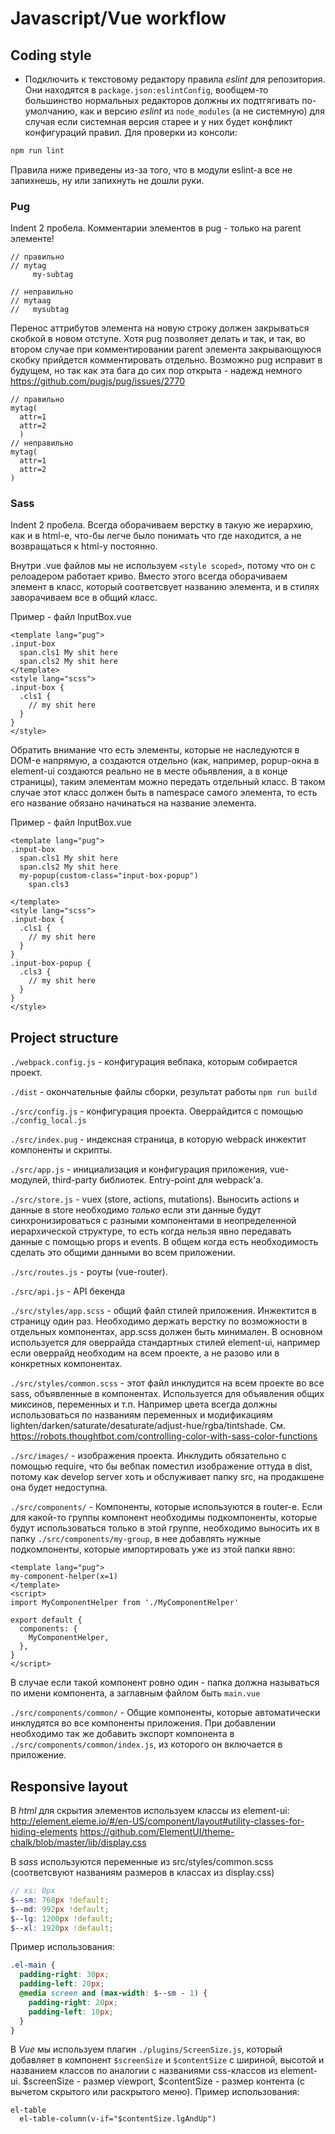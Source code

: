# Javascript/Vue workflow

## Coding style

* Подключить к текстовому редактору правила *eslint* для репозитория.
Они находятся в `package.json:eslintConfig`, вообщем-то большинство нормальных редакторов
должны их подтгягивать по-умолчанию, как и версию *eslint* из `node_modules` (а не системную)
для случая если системная версия старее и у них будет конфликт конфигураций правил.
Для проверки из консоли:
```bash
npm run lint
```
Правила ниже приведены из-за того, что в модули eslint-а все не запихнешь, ну или
запихнуть не дошли руки.

### Pug

Indent 2 пробела.
Комментарии элементов в pug - только на parent элементе!
```pug
// правильно
// mytag
     my-subtag

// неправильно
// mytaag
//   mysubtag
```

Перенос аттрибутов элемента на новую строку должен закрываться скобкой в новом отступе. Хотя pug
позволяет делать и так, и так, во втором случае при комментировании parent элемента закрывающуюся
скобку прийдется комментировать отдельно.
Возможно pug исправит в будущем, но так как эта бага до сих пор открыта -
надежд немного https://github.com/pugjs/pug/issues/2770
```pug
// правильно
mytag(
  attr=1
  attr=2
  )
// неправильно
mytag(
  attr=1
  attr=2
)
```

### Sass
Indent 2 пробела.
Всегда оборачиваем верстку в такую же иерархию, как и в html-е, что-бы легче было понимать что где
находится, а не возвращаться к html-у постоянно.

Внутри .vue файлов мы не используем `<style scoped>`, потому что он с релоадером работает криво.
Вместо этого всегда оборачиваем элемент в класс, который соответсвует названию элемента,
и в стилях заворачиваем все в общий класс.

Пример - файл InputBox.vue
```vue
<template lang="pug">
.input-box
  span.cls1 My shit here
  span.cls2 My shit here
</template>
<style lang="scss">
.input-box {
  .cls1 {
    // my shit here
  }
}
</style>
```
Обратить внимание что есть элементы, которые не наследуются в DOM-е напрямую, а создаются отдельно
(как, например, popup-окна в element-ui создаются реально не в месте обьявления, а в конце страницы),
таким элементам можно передать отдельный класс.  В таком случае этот класс должен быть в namespace
самого элемента, то есть его название обязано начинаться на название элемента.

Пример - файл InputBox.vue
```vue
<template lang="pug">
.input-box
  span.cls1 My shit here
  span.cls2 My shit here
  my-popup(custom-class="input-box-popup")
    span.cls3

</template>
<style lang="scss">
.input-box {
  .cls1 {
    // my shit here
  }
}
.input-box-popup {
  .cls3 {
    // my shit here
  }
}
</style>
```

## Project structure

`./webpack.config.js` - конфигурация вебпака, которым собирается проект.

`./dist` - окончательные файлы сборки, результат работы `npm run build`

`./src/config.js` - конфигурация проекта. Оверрайдится с помощью `./config_local.js`

`./src/index.pug` - индексная страница, в которую webpack инжектит компоненты и скрипты.

`./src/app.js` - инициализация и конфигурация приложения, vue-модулей, third-party библиотек.
Entry-point для webpack'а.

`./src/store.js` - vuex (store, actions, mutations). Выносить actions и данные в store
необходимо *только* если эти данные будут синхронизироваться с разными компонентами
в неопределенной иерархической структуре, то есть когда нельзя явно передавать данные с помощью
props и events. В общем когда есть необходимость сделать это общими данными во всем приложении.

`./src/routes.js` - роуты (vue-router).

`./src/api.js` - API бекенда

`./src/styles/app.scss` - общий файл стилей приложения. Инжектится в страницу один раз.
Необходимо держать верстку по возможности в отдельных компонентах, app.scss должен быть минимален.
В основном используется для оверрайда стандартных стилей element-ui, например если оверрайд
необходим на всем проекте, а не разово или в конкретных компонентах.

`./src/styles/common.scss` - этот файл инклудится на всем проекте во все sass, объявленные в компонентах.
Используется для объявления общих миксинов, переменных и т.п.
Например цвета всегда должны использоваться по названиям переменных и модификациям
lighten/darken/saturate/desaturate/adjust-hue/rgba/tintshade.
См. https://robots.thoughtbot.com/controlling-color-with-sass-color-functions

`./src/images/` - изображения проекта. Инклудить обязательно с помощью require, что бы вебпак
поместил изображение оттуда в dist, потому как develop server хоть и обслуживает папку src,
на продакшене она будет недоступна.

`./src/components/` - Компоненты, которые используются в router-е. Если для какой-то
группы компонент необходимы подкомпоненты, которые будут использоваться
только в этой группе, необходимо выносить их в папку `./src/components/my-group`,
в нее добавлять нужные подкомпоненты, которые импортировать уже из этой папки явно:
```vue
<template lang="pug">
my-component-helper(x=1)
</template>
<script>
import MyComponentHelper from './MyComponentHelper'

export default {
  components: {
    MyComponentHelper,
  },
}
</script>
```
В случае если такой компонент ровно один - папка должна называться по имени компонента,
а заглавным файлом быть `main.vue`

`./src/components/common/` - Общие компоненты, которые автоматически инклудятся во все
компоненты приложения. При добавлении необходимо так же добавить экспорт компонента
в `./src/components/common/index.js`, из которого он включается в приложение.

## Responsive layout

В *html* для скрытия элементов используем классы из element-ui:
http://element.eleme.io/#/en-US/component/layout#utility-classes-for-hiding-elements
https://github.com/ElementUI/theme-chalk/blob/master/lib/display.css

В *sass* используются переменные из src/styles/common.scss
(соответсвуют названиям размеров в классах из display.css)
```scss
// xs: 0px
$--sm: 768px !default;
$--md: 992px !default;
$--lg: 1200px !default;
$--xl: 1920px !default;
```
Пример использования:
```scss
.el-main {
  padding-right: 30px;
  padding-left: 20px;
  @media screen and (max-width: $--sm - 1) {
    padding-right: 20px;
    padding-left: 10px;
  }
}
```

В *Vue* мы используем плагин `./plugins/ScreenSize.js`, который добавляет в компонент
`$screenSize` и `$contentSize` с шириной, высотой и названием классов по аналогии
с названиями css-классов из element-ui. $screenSize - размер viewport, $contentSize -
размер контента (с вычетом скрытого или раскрытого меню).
Пример использования:
```vue
el-table
  el-table-column(v-if="$contentSize.lgAndUp")
```
